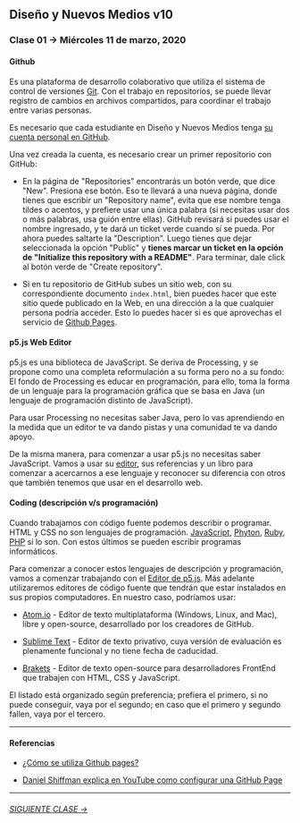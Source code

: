 ## Diseño y Nuevos Medios v10

### Clase 01 → Miércoles 11 de marzo, 2020

#### Github

Es una plataforma de desarrollo colaborativo que utiliza el sistema de control de versiones [Git](https://git-scm.com/). Con el trabajo en repositorios, se puede llevar registro de cambios en archivos compartidos, para coordinar el trabajo entre varias personas.

Es necesario que cada estudiante en Diseño y Nuevos Medios tenga [su cuenta personal en GitHub](https://github.com/join).

Una vez creada la cuenta, es necesario crear un primer repositorio con GitHub: 

- En la página de "Repositories" encontrarás un botón verde, que dice "New". Presiona ese botón. Eso te llevará a una nueva página, donde tienes que escribir un "Repository name", evita que ese nombre tenga tildes o acentos, y prefiere usar una única palabra (si necesitas usar dos o más palabras, usa guión entre ellas). GitHub revisará si puedes usar el nombre ingresado, y te dará un ticket verde cuando sí se pueda. Por ahora puedes saltarte la "Description". Luego tienes que dejar seleccionada la opción "Public" y **tienes marcar un ticket en la opción de "Initialize this repository with a README"**. Para terminar, dale click al botón verde de "Create repository".

- Si en tu repositorio de GitHub subes un sitio web, con su correspondiente documento `index.html`, bien puedes hacer que este sitio quede publicado en la Web, en una dirección a la que cualquier persona podría acceder. Esto lo puedes hacer si es que aprovechas el servicio de [Github Pages](https://help.github.com/articles/what-is-github-pages/). 

#### p5.js Web Editor

p5.js es una biblioteca de JavaScript. Se deriva de Processing, y se propone como una completa reformulación a su forma pero no a su fondo: El fondo de Processing es educar en programación, para ello, toma la forma de un lenguaje para la programación gráfica que se basa en Java (un lenguaje de programación distinto de JavaScript). 

Para usar Processing no necesitas saber Java, pero lo vas aprendiendo en la medida que un editor te va dando pistas y una comunidad te va dando apoyo. 

De la misma manera, para comenzar a usar p5.js no necesitas saber JavaScript. Vamos a usar su [editor](https://editor.p5js.org/), sus referencias y un libro para comenzar a acercarnos a ese lenguaje y reconocer su diferencia con otros que también tenemos que usar en el desarrollo web.


#### Coding (descripción v/s programación)

Cuando trabajamos con código fuente podemos describir o programar. HTML y CSS no son lenguajes de programación. [JavaScript](https://developer.mozilla.org/es/docs/Web/JavaScript), [Phyton](https://www.python.org/), [Ruby](https://www.ruby-lang.org/es/), [PHP](http://php.net/) sí lo son. Con estos últimos se pueden escribir programas informáticos.

Para comenzar a conocer estos lenguajes de descripción y programación, vamos a comenzar trabajando con el [Editor de p5.js](https://editor.p5js.org/). Más adelante utilizaremos editores de código fuente que tendrán que estar instalados en sus propios computadores. En nuestro caso, podríamos usar:  

- [Atom.io](https://atom.io/) - Editor de texto multiplataforma (Windows, Linux, and Mac), libre y open-source, desarrollado por los creadores de GitHub. 

- [Sublime Text](https://www.sublimetext.com/) - Editor de texto privativo, cuya versión de evaluación es plenamente funcional y no tiene fecha de caducidad. 

- [Brakets](http://brackets.io/) - Editor de texto open-source para desarrolladores FrontEnd que trabajen con HTML, CSS y JavaScript.

El listado está organizado según preferencia; prefiera el primero, si no puede conseguir, vaya por el segundo; en caso que el primero y segundo fallen, vaya por el tercero.


- - - - - - -

#### Referencias 

- [¿Cómo se utiliza Github pages?](https://developer.mozilla.org/es/docs/Learn/Using_Github_pages)

- [Daniel Shiffman explica en YouTube como configurar una GitHub Page](https://youtu.be/bFVtrlyH-kc)

- - - - - - - 

###### [SIGUIENTE CLASE →](https://github.com/profesorfaco/dno037-2020/tree/gh-pages/clase-02)
